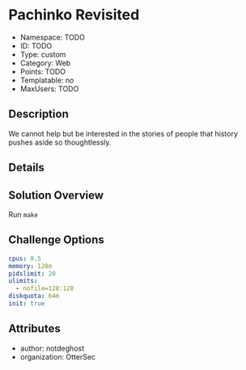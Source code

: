 # Pachinko Revisited

- Namespace: TODO
- ID: TODO
- Type: custom
- Category: Web
- Points: TODO
- Templatable: no
- MaxUsers: TODO

## Description

We cannot help but be interested in the stories of people that history pushes aside so thoughtlessly.

## Details


## Solution Overview

Run `make`

## Challenge Options

```yaml
cpus: 0.5
memory: 128m
pidslimit: 20
ulimits:
  - nofile=128:128
diskquota: 64m
init: true
```


## Attributes

- author: notdeghost
- organization: OtterSec
